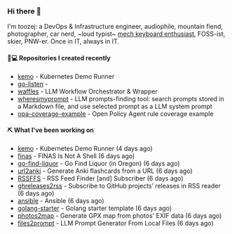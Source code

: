### Hi there 👋

I'm toozej: a DevOps & Infrastructure engineer, audiophile, mountain fiend, photographer, car nerd, ~loud typist~ [mech keyboard enthusiast](https://github.com/toozej/keebs), FOSS-ist, skier, PNW-er. Once in IT, always in IT.

#### 👨💻 Repositories I created recently

- [kemo](https://github.com/toozej/kemo) - Kubernetes Demo Runner
- [go-listen](https://github.com/toozej/go-listen) - 
- [waffles](https://github.com/toozej/waffles) - LLM Workflow Orchestrator & Wrapper
- [wheresmyprompt](https://github.com/toozej/wheresmyprompt) - LLM prompts-finding tool: search prompts stored in a Markdown file, and use selected prompt as a LLM system prompt
- [opa-coverage-example](https://github.com/toozej/opa-coverage-example) - Open Policy Agent rule coverage example

#### ⛏️ What I've been working on

- [kemo](https://github.com/toozej/kemo) - Kubernetes Demo Runner (4 days ago)
- [finas](https://github.com/toozej/finas) - FINAS Is Not A Shell (6 days ago)
- [go-find-liquor](https://github.com/toozej/go-find-liquor) - Go Find Liquor (in Oregon) (6 days ago)
- [url2anki](https://github.com/toozej/url2anki) - Generate Anki flashcards from a URL (6 days ago)
- [RSSFFS](https://github.com/toozej/RSSFFS) - RSS Feed Finder [and] Subscriber (6 days ago)
- [ghreleases2rss](https://github.com/toozej/ghreleases2rss) - Subscribe to GitHub projects’ releases in RSS reader (6 days ago)
- [ansible](https://github.com/toozej/ansible) - Ansible (6 days ago)
- [golang-starter](https://github.com/toozej/golang-starter) - Golang starter template (6 days ago)
- [photos2map](https://github.com/toozej/photos2map) - Generate GPX map from photos' EXIF data (6 days ago)
- [files2prompt](https://github.com/toozej/files2prompt) - LLM Prompt Generator From Local Files (6 days ago)
